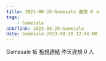 ```yaml
---
title: 2023-08-20-Gamesale 違規 0 人
tags:
    - Gamesale
abbrlink: 2023-08-20-Gamesale
date: Gamesale-2023-08-20 12:00:00
---
```

Gamesale 板 [板規連結](https://www.ptt.cc/bbs/Gossiping/M.1637425085.A.07D.html)
昨天違規 0 人
